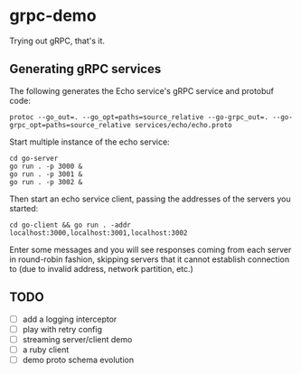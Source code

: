 # grpc-demo

Trying out gRPC, that's it.

## Generating gRPC services

The following generates the Echo service's gRPC service and protobuf code:

```shell
protoc --go_out=. --go_opt=paths=source_relative --go-grpc_out=. --go-grpc_opt=paths=source_relative services/echo/echo.proto
```

Start multiple instance of the echo service:
```shell
cd go-server
go run . -p 3000 &
go run . -p 3001 &
go run . -p 3002 &
```

Then start an echo service client, passing the addresses of the servers you started:
```shell
cd go-client && go run . -addr localhost:3000,localhost:3001,localhost:3002
```

Enter some messages and you will see responses coming from each server in round-robin fashion, skipping servers that it cannot establish connection to (due to invalid address, network partition, etc.)


## TODO

- [ ] add a logging interceptor
- [ ] play with retry config
- [ ] streaming server/client demo
- [ ] a ruby client
- [ ] demo proto schema evolution
